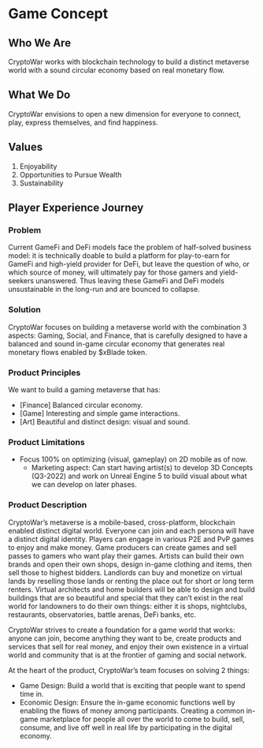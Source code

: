 # Game Concept

## Who We Are

CryptoWar works with blockchain technology to build a distinct metaverse world with a sound circular economy based on real monetary flow.

## What We Do

CryptoWar envisions to open a new dimension for everyone to connect, play, express themselves, and find happiness.

## Values

1. Enjoyability
2. Opportunities to Pursue Wealth
3. Sustainability

## Player Experience Journey

### Problem

Current GameFi and DeFi models face the problem of half-solved business model: it is technically doable to build a platform for play-to-earn for GameFi and high-yield provider for DeFi, but leave the question of who, or which source of money, will ultimately pay for those gamers and yield-seekers unanswered. Thus leaving these GameFi and DeFi models unsustainable in the long-run and are bounced to collapse.

### Solution

CryptoWar focuses on building a metaverse world with the combination 3 aspects: Gaming, Social, and Finance, that is carefully designed to have a balanced and sound in-game circular economy that generates real monetary flows enabled by $xBlade token.

### Product Principles

We want to build a gaming metaverse that has:

* \[Finance] Balanced circular economy.
* \[Game] Interesting and simple game interactions.
* \[Art] Beautiful and distinct design: visual and sound.

### Product Limitations

* Focus 100% on optimizing (visual, gameplay) on 2D mobile as of now.
  * Marketing aspect: Can start having artist(s) to develop 3D Concepts (Q3-2022) and work on Unreal Engine 5 to build visual about what we can develop on later phases.

### Product Description

CryptoWar’s metaverse is a mobile-based, cross-platform, blockchain enabled distinct digital world. Everyone can join and each persona will have a distinct digital identity. Players can engage in various P2E and PvP games to enjoy and make money. Game producers can create games and sell passes to gamers who want play their games. Artists can build their own brands and open their own shops, design in-game clothing and items, then sell those to highest bidders. Landlords can buy and monetize on virtual lands by reselling those lands or renting the place out for short or long term renters. Virtual architects and home builders will be able to design and build buildings that are so beautiful and special that they can’t exist in the real world for landowners to do their own things: either it is shops, nightclubs, restaurants, observatories, battle arenas, DeFi banks, etc.

CryptoWar strives to create a foundation for a game world that works: anyone can join, become anything they want to be, create products and services that sell for real money, and enjoy their own existence in a virtual world and community that is at the frontier of gaming and social network.

At the heart of the product, CryptoWar’s team focuses on solving 2 things:

* Game Design: Build a world that is exciting that people want to spend time in.
* Economic Design: Ensure the in-game economic functions well by enabling the flows of money among participants. Creating a common in-game marketplace for people all over the world to come to build, sell, consume, and live off well in real life by participating in the digital economy.

